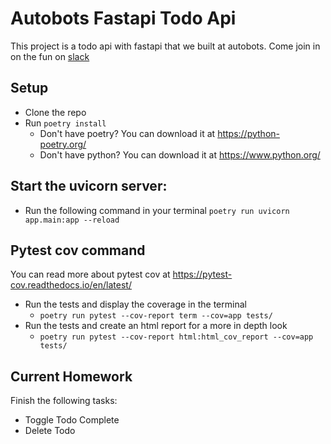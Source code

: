 # Autobots Fastapi Todo Api

This project is a todo api with fastapi that we built at autobots. Come join in on the fun on [slack](https://join.slack.com/t/qautah/shared_invite/zt-4cbb6q78-J8opsCMlPqOKdef42x9kUw)

## Setup

- Clone the repo
- Run `poetry install`
  - Don't have poetry? You can download it at https://python-poetry.org/
  - Don't have python? You can download it at https://www.python.org/

## Start the uvicorn server:

- Run the following command in your terminal `poetry run uvicorn app.main:app --reload`

## Pytest cov command

You can read more about pytest cov at https://pytest-cov.readthedocs.io/en/latest/

- Run the tests and display the coverage in the terminal
  - `poetry run pytest --cov-report term --cov=app tests/`
- Run the tests and create an html report for a more in depth look
  - `poetry run pytest --cov-report html:html_cov_report --cov=app tests/`

## Current Homework

Finish the following tasks:

- Toggle Todo Complete
- Delete Todo
